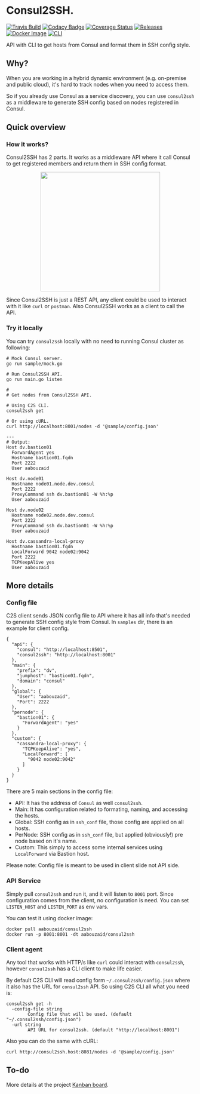 # Consul2SSH.
[![Travis Build](https://img.shields.io/travis/AAbouZaid/consul-ssh-conf-generator/master.svg?logo=travis)](https://travis-ci.org/AAbouZaid/consul-ssh-conf-generator)
[![Codacy Badge](https://api.codacy.com/project/badge/Grade/d3425a36709146d3ad0bee805dea2df6)](https://www.codacy.com/app/AAbouZaid/consul-ssh-conf-generator?utm_source=github.com&amp;utm_medium=referral&amp;utm_content=AAbouZaid/consul-ssh-conf-generator&amp;utm_campaign=Badge_Grade)
[![Coverage Status](https://coveralls.io/repos/github/AAbouZaid/consul-ssh-conf-generator/badge.svg)](https://coveralls.io/github/AAbouZaid/consul-ssh-conf-generator)
[![Releases](https://img.shields.io/github/release/AAbouZaid/consul-ssh-conf-generator.svg?logo=github)](https://github.com/AAbouZaid/consul-ssh-conf-generator/releases/latest)
[![Docker Image](https://img.shields.io/microbadger/image-size/aabouzaid/consul2ssh.svg?logo=docker&label=docker%20img)](https://hub.docker.com/r/aabouzaid/consul2ssh/)
[![CLI](https://img.shields.io/badge/CLI-amd64%2Ci386%2Carm-blue.svg?longCache=true)](https://github.com/AAbouZaid/consul-ssh-conf-generator/releases/latest)

API with CLI to get hosts from Consul and format them in SSH config style.

## Why?
When you are working in a hybrid dynamic environment (e.g. on-premise and public cloud), it's hard to track nodes when you need to access them.

So if you already use Consul as a service discovery, you can use `consul2ssh` as a middleware to generate SSH config based on nodes registered in Consul.

## Quick overview

### How it works?
Consul2SSH has 2 parts. It works as a middleware API where it call Consul to get registered members and return them in SSH config format.

<p align="center">
<img src="https://gist.githubusercontent.com/AAbouZaid/aee2010d4b0d0ff89adc517664b8f130/raw/f3d6f94ef331f28f6d64856cc040fc80e3ae83e3/consul2ssh_dia.png" width="320">
</p>

Since Consul2SSH is just a REST API, any client could be used to interact with it like `curl` or `postman`. Also Consul2SSH works as a client to call the API.

### Try it locally
You can try `consul2ssh` locally with no need to running Consul cluster as following:
```
# Mock Consul server.
go run sample/mock.go

# Run Consul2SSH API.
go run main.go listen

#
# Get nodes from Consul2SSH API.

# Using C2S CLI.
consul2ssh get

# Or using cURL.
curl http://localhost:8001/nodes -d '@sample/config.json'

---
# Output:
Host dv.bastion01
  ForwardAgent yes
  Hostname bastion01.fqdn
  Port 2222
  User aabouzaid

Host dv.node01
  Hostname node01.node.dev.consul
  Port 2222
  ProxyCommand ssh dv.bastion01 -W %h:%p
  User aabouzaid

Host dv.node02
  Hostname node02.node.dev.consul
  Port 2222
  ProxyCommand ssh dv.bastion01 -W %h:%p
  User aabouzaid

Host dv.cassandra-local-proxy
  Hostname bastion01.fqdn
  LocalForward 9042 node02:9042
  Port 2222
  TCPKeepAlive yes
  User aabouzaid
```

## More details

### Config file
C2S client sends JSON config file to API where it has all info that's needed to generate SSH config style from Consul.
In `samples` dir, there is an example for client config.

```
{
  "api": {
    "consul": "http://localhost:8501",
    "consul2ssh": "http://localhost:8001"
  },
  "main": {
    "prefix": "dv",
    "jumphost": "bastion01.fqdn",
    "domain": "consul"
  },
  "global": {
    "User": "aabouzaid",
    "Port": 2222
  },
  "pernode": {
    "bastion01": {
      "ForwardAgent": "yes"
    }
  },
  "custom": {
    "cassandra-local-proxy": {
      "TCPKeepAlive": "yes",
      "LocalForward": [
        "9042 node02:9042"
      ]
    }
  }
}
```

There are 5 main sections in the config file:
  - API: It has the address of `Consul` as well `consul2ssh`.
  - Main: It has configuration related to formating, naming, and accessing the hosts.
  - Global: SSH config as in `ssh_conf` file, those config are applied on all hosts.
  - PerNode: SSH config as in `ssh_conf` file, but applied (obviously!) pre node based on it's name.
  - Custom: This simply to access some internal services using `LocalForward` via Bastion host. 

Please note: Config file is meant to be used in client slide not API side. 

### API Service
Simply pull `consul2ssh` and run it, and it will listen to `8001` port.
Since configuration comes from the client, no configuration is need. You can set `LISTEN_HOST` and `LISTEN_PORT` as env vars.

You can test it using docker image:
```
docker pull aabouzaid/consul2ssh
docker run -p 8001:8001 -dt aabouzaid/consul2ssh
```

### Client agent
Any tool that works with HTTP/s like `curl` could interact with `consul2ssh`, however `consul2ssh` has a CLI client to make life easier.

By default C2S CLI will read config form `~/.consul2ssh/config.json` where it also has the URL for `consul2ssh` API.
So using C2S CLI all what you need is:
```
consul2ssh get -h
  -config-file string
    	Config file that will be used. (default "~/.consul2ssh/config.json")
  -url string
    	API URL for consul2ssh. (default "http://localhost:8001")

```

Also you can do the same with cURL:
```
curl http://consul2ssh.host:8081/nodes -d '@sample/config.json'
```

## To-do
More details at the project [Kanban board](https://github.com/AAbouZaid/consul-ssh-conf-generator/projects/1).

